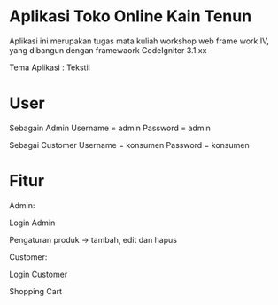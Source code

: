# Aplikasi Toko Online Kain Tenun
Aplikasi ini merupakan tugas mata kuliah workshop web frame work IV, yang dibangun dengan framewaork CodeIgniter 3.1.xx

Tema Aplikasi : Tekstil

# User

Sebagain Admin
Username = admin 
Password = admin

Sebagai Customer
Username = konsumen
Password = konsumen

# Fitur

Admin:

Login Admin

Pengaturan produk -> tambah, edit dan hapus

Customer:

Login Customer

Shopping Cart

